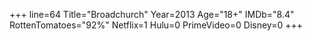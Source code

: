 +++
line=64
Title="Broadchurch"
Year=2013
Age="18+"
IMDb="8.4"
RottenTomatoes="92%"
Netflix=1
Hulu=0
PrimeVideo=0
Disney=0
+++


